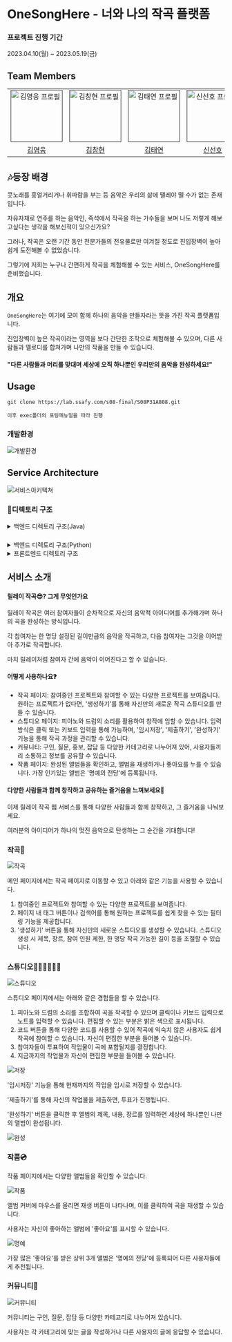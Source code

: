 # OneSongHere  - 너와 나의 작곡 플랫폼

### 프로젝트 진행 기간

2023.04.10(월) ~ 2023.05.19(금)

## Team Members

<div align="left">
  <table>
    <tr>
        <td align="center">
        <a href="">
          <img src="./assets/hero.jpg" alt="김영웅 프로필" width=120 height=120 />
        </a>
      </td>
      <td align="center">
        <a href="">
          <img src="./assets/ch.PNG" alt="김창현 프로필" width=120 height=120 />
        </a>
      </td>
      <td align="center">
        <a href="">
          <img src="./assets/ty.jpg" alt="김태연 프로필" width=120 height=120 />
        </a>
      </td>
      <td align="center">
        <a href="">
          <img src="./assets/sh.jpg" alt="신선호 프로필" width=120 height=120 />
        </a>
      </td>
      <td align="center">
        <a href="">
          <img src="./assets/dh.jpg" alt="임두현 프로필" width=120 height=120 />
        </a>
      </td>
    </tr>
    <tr>
      <td align="center">
        <a href="https://github.com/Woong1201/">
          김영웅
        </a>
      </td>
      <td align="center">
        <a href="https://github.com/variety82">
          김창현
        </a>
      </td>
      <td align="center">
        <a href="https://github.com/taeyeon721">
          김태연
        </a>
      </td>
      <td align="center">
        <a href="https://github.com/SSH1007">
          신선호
        </a>
      </td>
      <td align="center">
        <a href="https://github.com/ldhldh07">
          임두현
        </a>
      </td>
    </tr>
  </table>
</div>



## 🎶등장 배경

콧노래를 흥얼거리거나 휘파람을 부는 등 음악은 우리의 삶에 뗄레야 뗄 수가 없는 존재입니다.

자유자재로 연주를 하는 음악인, 즉석에서 작곡을 하는 가수들을 보며 나도 저렇게 해보고싶다는 생각을 해보신적이 있으신가요?

그러나, 작곡은 오랜 기간 동안 전문가들의 전유물로만 여겨질 정도로 진입장벽이 높아 쉽게 도전해볼 수 없었습니다.

그렇기에 저희는 누구나 간편하게 작곡을 체험해볼 수 있는 서비스, OneSongHere를 준비했습니다.

#### 

## 개요

`OneSongHere`는 여기에 모여 함께 하나의 음악을 만들자라는 뜻을 가진 작곡 플랫폼입니다.

진입장벽이 높은 작곡이라는 영역을 보다 간단한 조작으로 체험해볼 수 있으며,  다른 사람들과 멜로디를 합쳐가며 나만의 작품을 만들 수 있습니다. 

#### "다른 사람들과 머리를 맞대며 세상에 오직 하나뿐인 우리만의 음악을 완성하세요!"

## Usage

````
git clone https://lab.ssafy.com/s08-final/S08P31A808.git

이후 exec폴더의 포팅메뉴얼을 따라 진행
````



### 개발환경

![개발환경](./assets/개발환경.png)



## Service Architecture

![서비스아키텍쳐](./assets/architecture.jpg)

### 📂디렉토리 구조

<details>
  <summary>
  백엔드 디렉토리 구조(Java)
  </summary>


    ├─java
    │  └─com
    │      └─ownsong
    │          ├─api
    │          │  ├─album
    │          │  │  ├─controller
    │          │  │  ├─dto
    │          │  │  │  ├─request
    │          │  │  │  └─response
    │          │  │  ├─entity
    │          │  │  ├─repository
    │          │  │  └─service
    │          │  ├─board
    │          │  │  ├─controller
    │          │  │  ├─dto
    │          │  │  │  ├─request
    │          │  │  │  └─response
    │          │  │  ├─entity
    │          │  │  ├─repository
    │          │  │  └─service
    │          │  ├─notification
    │          │  │  └─entity
    │          │  ├─relayStudio
    │          │  │  ├─controller
    │          │  │  ├─dto
    │          │  │  │  ├─request
    │          │  │  │  └─response
    │          │  │  ├─entity
    │          │  │  ├─repository
    │          │  │  └─service
    │          │  ├─sheet
    │          │  │  ├─entity
    │          │  │  └─repository
    │          │  ├─studio
    │          │  │  ├─controller
    │          │  │  ├─dto
    │          │  │  │  ├─request
    │          │  │  │  └─responese
    │          │  │  ├─entity
    │          │  │  ├─repository
    │          │  │  └─service
    │          │  └─user
    │          │      ├─controller
    │          │      ├─dto
    │          │      │  └─response
    │          │      ├─entity
    │          │      ├─repository
    │          │      ├─service
    │          │      └─social
    │          ├─common
    │          │    ├─CorsFilter
    │          │    └─LoginIntercepter
    │          ├─config
    │          │     ├─QueryDslConfig
    │          │     ├─S3Config
    │          │     ├─SwaggerConfig
    │          │     └─WebMvcConfig
    │          │
    │          └─exception
    │                ├─BusinessException
    │                ├─ErroCode
    │                ├─ErrorResponse
    │                └─GlobalExceptionHandler
    └─resources
        ├─static
        ├─application.yml
        └─templates

 </details>

###

<details>
  <summary>
  백엔드 디렉토리 구조(Python)
  </summary>


    ├─service
    │   ├─chatgpt.py
    │   ├─cover_service.py
    │   ├─s3_service.py
    ├─app.py
    ├─requirements.txt
    └─schema.py

 </details>

<details>
  <summary>
  프론트엔드 디렉토리 구조
  </summary>


    src
    ├─assets
    │  ├─fonts
    │  │  └─Pretendard
    │  │      ├─woff
    │  │      ├─woff-subset
    │  │      ├─woff2
    │  │      └─woff2-subset
    │  └─images
    │      ├─guide
    │      ├─icon
    │      └─record
    ├─components
    │  ├─atoms
    │  │  ├─albumimage
    │  │  ├─buttons
    │  │  ├─common
    │  │  ├─dropdown
    │  │  ├─examplecard
    │  │  ├─gifbox
    │  │  ├─guide
    │  │  ├─halloffame
    │  │  ├─inputs
    │  │  ├─likeheart
    │  │  ├─mainbanner
    │  │  ├─profile
    │  │  ├─profiledropdown
    │  │  ├─studiocard
    │  │  ├─studiochord
    │  │  ├─studioheader
    │  │  ├─studionote
    │  │  ├─studiotab
    │  │  └─transparencytext
    │  ├─molecules
    │  │  ├─albumcard
    │  │  ├─articleheader
    │  │  ├─articleline
    │  │  ├─commentinput
    │  │  ├─commentline
    │  │  ├─common
    │  │  ├─footer
    │  │  ├─guidemenu
    │  │  ├─header
    │  │  ├─mainbody
    │  │  ├─profilesection
    │  │  ├─searchsection
    │  │  ├─studiochord
    │  │  ├─studioheader
    │  │  ├─studioinstrument
    │  │  ├─studiolist
    │  │  └─studionote
    │  ├─organisms
    │  │  ├─albums
    │  │  │  └─albumcards
    │  │  ├─board
    │  │  ├─common
    │  │  ├─main
    │  │  ├─modal
    │  │  ├─searchsection
    │  │  ├─studio
    │  │  ├─studiolist
    │  │  ├─vote
    │  │  └─writeframe
    │  └─templates
    │      ├─relaystudio
    │      └─studio
    ├─pages
    ├─router
    ├─services
    ├─store
    ├─stories
    │  └─assets
    ├─styles
    ├─types
    └─utils

 </details>



##  서비스 소개

#### 릴레이 작곡😎? 그게 무엇인가요

릴레이 작곡은 여러 참여자들이 순차적으로 자신의 음악적 아이디어를 추가해가며 하나의 곡을 완성하는 방식입니다.

 각 참여자는 한 명당 설정된 길이만큼의 음악을 작곡하고, 다음 참여자는 그것을 이어받아 추가로 작곡합니다. 

마치 릴레이처럼 참여자 간에 음악이 이어진다고 할 수 있습니다.



#### 어떻게 사용하나요❓

- 작곡 페이지: 참여중인 프로젝트와 참여할 수 있는 다양한 프로젝트를 보여줍니다. 원하는 프로젝트가 없다면, '생성하기'를 통해 자신만의 새로운 작곡 스튜디오를 만들 수 있습니다.
- 스튜디오 페이지: 피아노와 드럼의 소리를 활용하여 창작에 임할 수 있습니다. 입력 방식은 클릭 또는 키보드 입력을 통해 가능하며, '임시저장', '제출하기', '완성하기' 기능을 통해 작곡 과정을 관리할 수 있습니다.
- 커뮤니티: 구인, 질문, 홍보, 잡담 등 다양한 카테고리로 나누어져 있어, 사용자들끼리 소통하고 정보를 공유할 수 있습니다.
- 작품 페이지: 완성된 앨범들을 확인하고, 앨범을 재생하거나 좋아요를 누를 수 있습니다. 가장 인기있는 앨범은 '명예의 전당'에 등록됩니다.

#### 다양한 사람들과 함께 창작하고 공유하는 즐거움을 느껴보세요🔅

이제 릴레이 작곡 웹 서비스를 통해 다양한 사람들과 함께 창작하고, 그 즐거움을 나눠보세요. 

여러분의 아이디어가 하나의 멋진 음악으로 탄생하는 그 순간을 기대합니다!

### 작곡🎼

![작곡](./assets/작곡.png)



메인 페이지에서는 작곡 페이지로 이동할 수 있고 아래와 같은 기능을 사용할 수 있습니다.

1. 참여중인 프로젝트와 참여할 수 있는 다양한 프로젝트를 보여줍니다.
2. 페이지 내 태그 버튼이나 검색어를 통해 원하는 프로젝트를 쉽게 찾을 수 있는 필터링 기능을 제공합니다.
3. '생성하기' 버튼을 통해 자신만의 새로운 스튜디오를 생성할 수 있습니다. 스튜디오 생성 시 제목, 장르, 참여 인원 제한, 한 명당 작곡 가능한 길이 등을 조절할 수 있습니다.



### 스튜디오🙍🏻‍♂️🙍🏻‍♀️

![스튜디오](./assets/스튜디오.png)

스튜디오 페이지에서는 아래와 같은 경험들을 할 수 있습니다.

1. 피아노와 드럼의 소리를 조합하여 곡을 작곡할 수 있으며 클릭이나 키보드 입력으로 노트를 입력할 수 있습니다. 편집할 수 있는 부분은 밝은 색으로 표시됩니다.
2. 코드 버튼을 통해 다양한 코드를 사용할 수 있어 작곡에 익숙치 않은 사용자도 쉽게 작곡에 참여할 수 있습니다. 자신이 편집한 부분을 들어볼 수 있습니다.
3. 참여자들이 투표하여 작업물이 곡에 포함될지를 결정합니다.
4. 지금까지의 작업물과 자신이 편집한 부분을 들어볼 수 있습니다.

![저장](./assets/저장.png)

'임시저장' 기능을 통해 현재까지의 작업을 임시로 저장할 수 있습니다.

'제출하기'를 통해 자신의 작업물을 제출하면, 투표가 진행됩니다.

'완성하기' 버튼을 클릭한 후 앨범의 제목, 내용, 장르를 입력하면 세상에 하나뿐인 나만의 앨범이 완성됩니다.

![완성](./assets/완성.png)

### 작품💿

작품 페이지에서는 다양한 앨범들을 확인할 수 있습니다.

![작품](./assets/작품.png)

앨범 커버에 마우스를 올리면 재생 버튼이 나타나며, 이를 클릭하여 곡을 재생할 수 있습니다. 

사용자는 자신이 좋아하는 앨범에 '좋아요'를 표시할 수 있습니다.

![명예](./assets/명예.png)

가장 많은 '좋아요'를 받은 상위 3개 앨범은 '명예의 전당'에 등록되어 다른 사용자들에게 추천됩니다.

### 커뮤니티📢

![커뮤니티](./assets/커뮤니티.png)

커뮤니티는 구인, 질문, 잡담 등 다양한 카테고리로 나누어져 있습니다.

사용자는 각 카테고리에 맞는 글을 작성하거나 다른 사용자의 글에 응답할 수 있습니다.